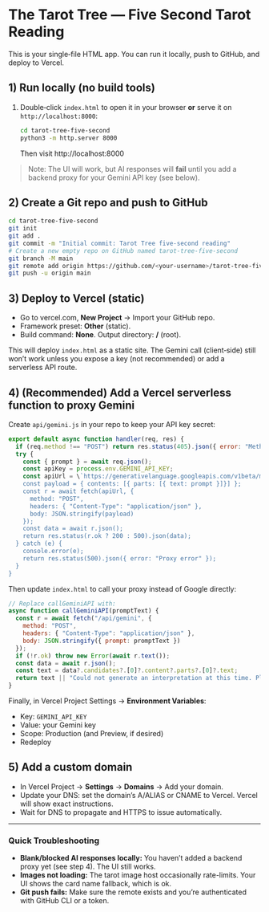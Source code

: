 # The Tarot Tree — Five Second Tarot Reading

This is your single‑file HTML app. You can run it locally, push to GitHub, and deploy to Vercel.

## 1) Run locally (no build tools)
1. Double‑click `index.html` to open it in your browser **or** serve it on `http://localhost:8000`:
   ```bash
   cd tarot-tree-five-second
   python3 -m http.server 8000
   ```
   Then visit http://localhost:8000

> Note: The UI will work, but AI responses will **fail** until you add a backend proxy for your Gemini API key (see below).

## 2) Create a Git repo and push to GitHub
```bash
cd tarot-tree-five-second
git init
git add .
git commit -m "Initial commit: Tarot Tree five-second reading"
# Create a new empty repo on GitHub named tarot-tree-five-second
git branch -M main
git remote add origin https://github.com/<your-username>/tarot-tree-five-second.git
git push -u origin main
```

## 3) Deploy to Vercel (static)
- Go to vercel.com, **New Project** → Import your GitHub repo.
- Framework preset: **Other** (static).
- Build command: **None**. Output directory: **/** (root).

This will deploy `index.html` as a static site. The Gemini call (client‑side) still won’t work unless you expose a key (not recommended) or add a serverless API route.

## 4) (Recommended) Add a Vercel serverless function to proxy Gemini
Create `api/gemini.js` in your repo to keep your API key secret:

```js
export default async function handler(req, res) {
  if (req.method !== "POST") return res.status(405).json({ error: "Method not allowed" });
  try {
    const { prompt } = await req.json();
    const apiKey = process.env.GEMINI_API_KEY;
    const apiUrl = \`https://generativelanguage.googleapis.com/v1beta/models/gemini-2.5-flash-preview-05-20:generateContent?key=\${apiKey}\`;
    const payload = { contents: [{ parts: [{ text: prompt }]}] };
    const r = await fetch(apiUrl, {
      method: "POST",
      headers: { "Content-Type": "application/json" },
      body: JSON.stringify(payload)
    });
    const data = await r.json();
    return res.status(r.ok ? 200 : 500).json(data);
  } catch (e) {
    console.error(e);
    return res.status(500).json({ error: "Proxy error" });
  }
}
```

Then update `index.html` to call your proxy instead of Google directly:

```js
// Replace callGeminiAPI with:
async function callGeminiAPI(promptText) {
  const r = await fetch("/api/gemini", {
    method: "POST",
    headers: { "Content-Type": "application/json" },
    body: JSON.stringify({ prompt: promptText })
  });
  if (!r.ok) throw new Error(await r.text());
  const data = await r.json();
  const text = data?.candidates?.[0]?.content?.parts?.[0]?.text;
  return text || "Could not generate an interpretation at this time. Please try again.";
}
```

Finally, in Vercel Project Settings → **Environment Variables**:
- Key: `GEMINI_API_KEY`
- Value: your Gemini key
- Scope: Production (and Preview, if desired)
- Redeploy

## 5) Add a custom domain
- In Vercel Project → **Settings** → **Domains** → Add your domain.
- Update your DNS: set the domain’s A/ALIAS or CNAME to Vercel. Vercel will show exact instructions.
- Wait for DNS to propagate and HTTPS to issue automatically.

---

### Quick Troubleshooting
- **Blank/blocked AI responses locally:** You haven’t added a backend proxy yet (see step 4). The UI still works.
- **Images not loading:** The tarot image host occasionally rate-limits. Your UI shows the card name fallback, which is ok.
- **Git push fails:** Make sure the remote exists and you’re authenticated with GitHub CLI or a token.


